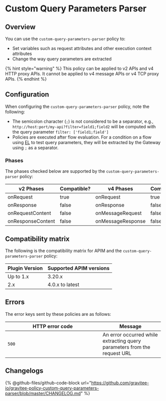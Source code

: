 # Custom Query Parameters Parser

## Overview

You can use the `custom-query-parameters-parser` policy to:

* Set variables such as request attributes and other execution context attributes
* Change the way query parameters are extracted

{% hint style="warning" %}
This policy can be applied to v2 APIs and v4 HTTP proxy APIs. It cannot be applied to v4 message APIs or v4 TCP proxy APIs.
{% endhint %}

## Configuration

When configuring the `custom-query-parameters-parser` policy, note the following:

* The semicolon character (`;`) is not considered to be a separator, e.g., `http://host:port/my-api?filter=field1;field2` will be computed with the query parameter `filter: ['field1;field']`
* Policies are executed after flow evaluation. For a condition on a flow using [EL](../../../../4.6/guides/gravitee-expression-language.md) to test query parameters, they will be extracted by the Gateway using `;` as a separator.

### Phases

The phases checked below are supported by the `custom-query-parameters-parser` policy:

<table data-full-width="false"><thead><tr><th width="202">v2 Phases</th><th width="139" data-type="checkbox">Compatible?</th><th width="198">v4 Phases</th><th data-type="checkbox">Compatible?</th></tr></thead><tbody><tr><td>onRequest</td><td>true</td><td>onRequest</td><td>true</td></tr><tr><td>onResponse</td><td>false</td><td>onResponse</td><td>false</td></tr><tr><td>onRequestContent</td><td>false</td><td>onMessageRequest</td><td>false</td></tr><tr><td>onResponseContent</td><td>false</td><td>onMessageResponse</td><td>false</td></tr></tbody></table>

## Compatibility matrix

The following is the compatibility matrix for APIM and the `custom-query-parameters-parser` policy:

<table data-full-width="false"><thead><tr><th>Plugin Version</th><th>Supported APIM versions</th></tr></thead><tbody><tr><td>Up to 1.x</td><td>3.20.x</td></tr><tr><td>2.x</td><td>4.0.x to latest</td></tr></tbody></table>

## Errors

The error keys sent by these policies are as follows:

<table><thead><tr><th width="291.5">HTTP error code</th><th>Message</th></tr></thead><tbody><tr><td><code>500</code></td><td>An error occurred while extracting query parameters from the request URL</td></tr></tbody></table>

## Changelogs

{% @github-files/github-code-block url="https://github.com/gravitee-io/gravitee-policy-custom-query-parameters-parser/blob/master/CHANGELOG.md" %}
